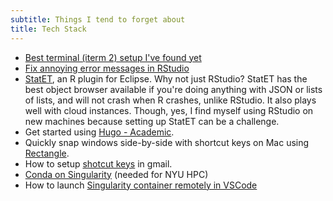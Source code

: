```yaml
---
subtitle: Things I tend to forget about
title: Tech Stack
---
```

- [Best terminal (iterm 2) setup I've found yet](https://gist.github.com/kevin-smets/8568070)
- [Fix annoying error messages in RStudio](https://stackoverflow.com/a/42536153/34935)
- [StatET](http://www.walware.de/goto/statet), an R plugin for Eclipse. Why not just RStudio? StatET has the best object browser available if you're doing anything with JSON or lists of lists, and will not crash when R crashes, unlike RStudio. It also plays well with cloud instances. Though, yes, I find myself using RStudio on new machines because setting up StatET can be a challenge.
- Get started using [Hugo - Academic](https://sourcethemes.com/academic/docs/).
- Quickly snap windows side-by-side with shortcut keys on Mac using [Rectangle](https://github.com/rxhanson/Rectangle).
- How to setup [shotcut keys](https://www.techrepublic.com/article/how-to-enable-custom-keyboard-shortcuts-in-gmail/) in gmail.
- [Conda on Singularity](https://sites.google.com/nyu.edu/nyu-hpc/hpc-systems/greene/software/open-ondemand-ood-with-condasingularity?authuser=0&pli=1) (needed for NYU HPC)
- How to launch [Singularity container remotely in VSCode](https://stackoverflow.com/questions/63604427/launching-a-singularity-container-remotely-using-visual-studio-code)